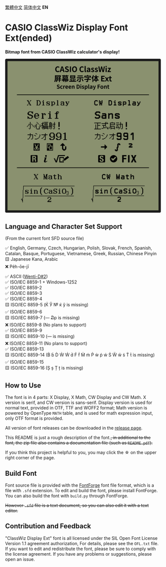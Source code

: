 [繁體中文](https://github.com/haydenwong7bm/ClasswizDisplayExt/tree/main/README_zh-TC.md) [简体中文󠄁](https://github.com/haydenwong7bm/ClasswizDisplayExt/tree/main/README_zh-SC.md) **EN**

# CASIO ClassWiz Display Font Ext(ended)

**Bitmap font from CASIO ClassWiz calculator's display!**

![ClassWizDisplay](readme_assets/ClassWizDisplay.svg)

## Language and Character Set Support

(From the current font SFD source file)

✅ English, Germany, Czech, Hungarian, Polish, Slovak, French, Spanish, Catalan, Basque, Portuguese, Vietnamese, Greek, Russian, Chinese Pinyin<br>
🟨 Japanese Kana, Arabic<br>
❌ Pe̍h-ōe-jī<br>

✅ ASCII ([Wenti-D#2](https://github.com/Wenti-D/ClasswizDisplayFont/issues/2))<br>
✅ ISO/IEC 8859-1 + Windows-1252<br>
✅ ISO/IEC 8859-2<br>
✅ ISO/IEC 8859-3<br>
✅ ISO/IEC 8859-4<br>
🟨 ISO/IEC 8859-5 (Ќ Ў № ќ ў is missing)<br>
✅ ISO/IEC 8859-6<br>
🟨 ISO/IEC 8859-7 (― ₯ is missing)<br>
❌ ISO/IEC 8859-8 (No plans to support)<br>
✅ ISO/IEC 8859-9<br>
🟨 ISO/IEC 8859-10 (― is missing)<br>
❌ ISO/IEC 8859-11 (No plans to support)<br>
✅ ISO/IEC 8859-13<br>
🟨 ISO/IEC 8859-14 (Ḃ ḃ Ḋ Ẁ Ẃ ḋ Ḟ ḟ Ṁ ṁ Ṗ ẁ ṗ ẃ Ṡ Ẅ ẅ ṡ Ṫ ṫ is missing)<br>
✅ ISO/IEC 8859-15<br>
🟨 ISO/IEC 8859-16 (Ș ș Ț ț is missing)

## How to Use

The font is in 4 parts: X Display, X Math, CW Display and CW Math. X version is serif, and CW version is sans-serif. Display version is used for normal text, provided in OTF, TTF and WOFF2 format; Math version is powered by OpenType `MATH` table, and is used for math expression input, only OTF format is provided.

All version of font releases can be downloaded in the [release page](https://github.com/haydenwong7bm/ClasswizDisplayExt/releases).

This README is just a rough description of the font.~~, in additional to the font, the zip file also contains a documentation file (such as `README.pdf`).~~

If you think this project is helpful to you, you may click the ☆ on the upper right corner of the page.

## Build Font

Font source file is provided with the [FontForge](https://fontforge.org/) font file format, which is a file with `.sfd` extension. To edit and build the font, please install FontForge. You can also build the font with `build.py` through FontForge.

~~However `.sfd` file is a text document, so you can also edit it with a text editor.~~

## Contribution and Feedback

"ClassWiz Display Ext" font is all licensed under the SIL Open Font License Version 1.1 agreement authorization, For details, please see the `OFL.txt` file. If you want to edit and redistribute the font, please be sure to comply with the license agreement. If you have any problems or suggestions, please open an issue.